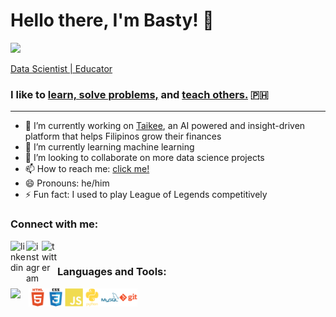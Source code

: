 <h1> Hello there, I'm Basty! 👋 </h1>
<img src="https://mir-s3-cdn-cf.behance.net/projects/404/7903b151547155.Y3JvcCw1NDcsNDI4LDExOCwyOA.png"/>
<p><u>Data Scientist | Educator</u></p>

<h3>I like to <b><u>learn, solve problems,</b></u> and <b><u>teach others.</b></u> 🇵🇭 </h3>
<p> 
<hr>

- 🔭 I’m currently working on <a href='https://www.taikee.co/'>Taikee</a>, an AI powered and insight-driven platform that helps Filipinos grow their finances
- 🌱 I’m currently learning machine learning
- 👯 I’m looking to collaborate on more data science projects
- 📫 How to reach me: <a href='https://bit.ly/Sebastian_Vergara'> click me! </a>
- 😄 Pronouns: he/him
- ⚡ Fun fact: I used to play League of Legends competitively

### Connect with me:
<a href='https://www.linkedin.com/in/sebastianvergara03/'><img align="left" alt="linkedin" width="25px" src="https://cdn.jsdelivr.net/npm/simple-icons@v3/icons/linkedin.svg" /> </a>
<a href='https://www.instagram.com/mooskiiiie/'><img align="left" alt="instagram" width="25px" src="https://cdn.jsdelivr.net/npm/simple-icons@v3/icons/instagram.svg" /> </a>
<a href='https://twitter.com/sebmvergara'><img align="left" alt="twitter" width="25px" src="https://cdn.jsdelivr.net/npm/simple-icons@v3/icons/twitter.svg" /> </a>

<br>

### Languages and Tools:
<img align="left" width="29px" src="https://cdn.freebiesupply.com/logos/large/2x/visual-studio-code-logo-png-transparent.png"/>
<img align="left" width="29px" src="https://raw.githubusercontent.com/devicons/devicon/master/icons/html5/html5-plain-wordmark.svg"/>
<img align="left" width="29px" src="https://raw.githubusercontent.com/devicons/devicon/master/icons/css3/css3-original-wordmark.svg"/>
<img align="left" width="29px" src="https://raw.githubusercontent.com/devicons/devicon/master/icons/javascript/javascript-plain.svg"/>
<img align="left" width="29px" src="https://raw.githubusercontent.com/devicons/devicon/master/icons/python/python-plain-wordmark.svg"/>
<img align="left" width="29px" src="https://raw.githubusercontent.com/devicons/devicon/master/icons/mysql/mysql-plain-wordmark.svg"/>
<img align="left" width="29px" src="https://raw.githubusercontent.com/devicons/devicon/master/icons/git/git-plain-wordmark.svg"/>
